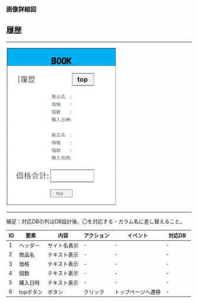 ### 画像詳細図
## 履歴
*****
<img src="src/md/img/rireki.png" width="300">

*****
補足：対応DBの列はDB設計後、〇を対応する・カラム名に差し替えること。

| ID | 要素 | 内容 | アクション | イベント | 対応DB　|
|----|------|-----|-----------|----------|--------|
|1   |ヘッダー |サイト名表示|-    |-         |-       |
|2   |商品名 |テキスト表示|-    |-        |-        |
|3   |価格 |テキスト表示|-    |-        |-        |
|4   |個数 |テキスト表示|-    |-        |-        |
|5   |購入日時 |テキスト表示|-    |-        |-        |
|6   |topボタン|ボタン|クリック|トップページへ遷移|-        |

